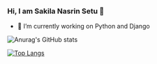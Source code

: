 ### Hi, I am Sakila Nasrin Setu 👋

<!-- **sakilanasrinsetu/sakilanasrinsetu** is a ✨ _special_ ✨ repository because its `README.md` (this file) appears on your GitHub profile. -->

<!-- Here are some ideas to get you started: -->

- 🔭 I’m currently working on Python and Django
<!-- - 🌱 I’m currently learning Vue JS -->
<!-- - 👯 I’m looking to collaborate on ...
- 🤔 I’m looking for help with ...
- 💬 Ask me about ...
- 📫 How to reach me: ...
- 😄 Pronouns: ...
- ⚡ Fun fact: ...  -->

<!-- ![Anurag's GitHub stats](https://github-readme-stats.vercel.app/api?username=sakilanasrinsetu&hide=contribs,prs) -->
<!-- [![Anurag's github stats](https://github-readme-stats.vercel.app/api?username=sakilanasrinsetu)](https://github.com/sakilanasrinsetu/) -->
![Anurag's GitHub stats](https://github-readme-stats.vercel.app/api?username=sakilanasrinsetu&show_icons=true&theme=radical)


[![Top Langs](https://github-readme-stats.vercel.app/api/top-langs/?username=sakilanasrinsetu&layout=compact)](https://github.com/sakilanasrinsetu/)
<!-- dfi -->



<!-- ![Harshal Jadhav Medium](https://mediumblog-cards.vercel.app/getMediumBlogs?username=harshalrj25)](https://medium.com/@harshalrj25) -->
<!--  
 git branch statble
 git checkout master
 git merge hotfix 
 git branch -d hotfix

def post_json_response(request):
    post_qs = Post.objects.all()[0:1]
    post_list = list(post_qs.values())
    return JsonResponse(post_list, safe=False)

def post_response(request):
    # response = requests.get('https://api.covid19api.com/countries').json()
    response = requests.get('https://127.0.0.1/post_json_response/', verify=False)
    # requests.get('https://google.com', verify=False)
    # r = requests.post(url, data=json.dumps(payload), headers=headers, timeout=5)
    # time.sleep(5)
    print('sleep')
    context= {
        'response':response
    }
    return render(request, 'dashboard/check.html', context)

python manage.py makemessages --all
python manage.py compilemessages

-->
